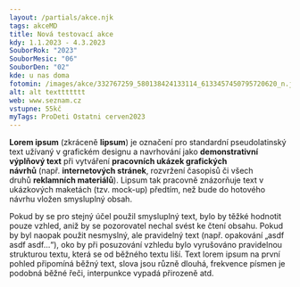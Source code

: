 ```yaml
---
layout: /partials/akce.njk
tags: akceMD
title: Nová testovací akce
kdy: 1.1.2023 - 4.3.2023
SouborRok: "2023"
SouborMesic: "06"
SouborDen: "02"
kde: u nas doma
fotomin: /images/akce/332767259_580138424133114_6133457450795720620_n.jpg
alt: alt texttttttt
web: www.seznam.cz
vstupne: 55kč
myTags: ProDeti Ostatni cerven2023
---
```

**Lorem ipsum** (zkráceně **lipsum**) je označení pro standardní pseudolatinský text užívaný v grafickém designu a navrhování jako **demonstrativní výplňový text** při vytváření **pracovních ukázek grafických návrhů** (např. **internetových stránek**, rozvržení časopisů či všech druhů **reklamních materiálů**). Lipsum tak pracovně znázorňuje text v ukázkových maketách (tzv. mock-up) předtím, než bude do hotového návrhu vložen smysluplný obsah.

Pokud by se pro stejný účel použil smysluplný text, bylo by těžké hodnotit pouze vzhled, aniž by se pozorovatel nechal svést ke čtení obsahu. Pokud by byl naopak použit nesmyslný, ale pravidelný text (např. opakování „asdf asdf asdf…“), oko by při posuzování vzhledu bylo vyrušováno pravidelnou strukturou textu, která se od běžného textu liší. Text lorem ipsum na první pohled připomíná běžný text, slova jsou různě dlouhá, frekvence písmen je podobná běžné řeči, interpunkce vypadá přirozeně atd.